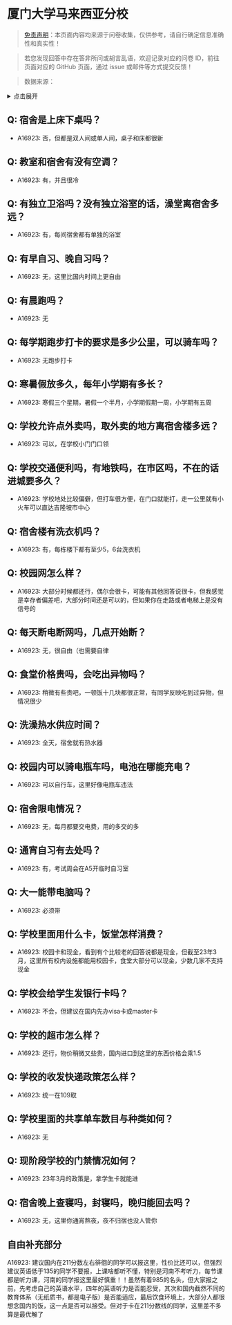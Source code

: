 # 厦门大学马来西亚分校

> [免责声明](https://colleges.chat/#_3)：本页面内容均来源于问卷收集，仅供参考，请自行确定信息准确性和真实性！

> 若您发现回答中存在答非所问或胡言乱语，欢迎记录对应的问卷 ID，前往页面对应的 GitHub 页面，通过 issue 或邮件等方式提交反馈！

> 数据来源：

<details><summary>点击展开</summary>
<ul>
<li>A16923: 974005445@qq.com (2023 年 03 月)</li>
</ul>
</details>

## Q: 宿舍是上床下桌吗？

- A16923: 否，但都是双人间或单人间，桌子和床都很新

## Q: 教室和宿舍有没有空调？

- A16923: 有，并且很冷

## Q: 有独立卫浴吗？没有独立浴室的话，澡堂离宿舍多远？

- A16923: 有，每间宿舍都有单独的浴室

## Q: 有早自习、晚自习吗？

- A16923: 无，这里比国内时间上更自由

## Q: 有晨跑吗？

- A16923: 无

## Q: 每学期跑步打卡的要求是多少公里，可以骑车吗？

- A16923: 无跑步打卡

## Q: 寒暑假放多久，每年小学期有多长？

- A16923: 寒假三个星期，暑假一个半月，小学期假期一周，小学期有五周

## Q: 学校允许点外卖吗，取外卖的地方离宿舍楼多远？

- A16923: 可以，在学校小门门口领

## Q: 学校交通便利吗，有地铁吗，在市区吗，不在的话进城要多久？

- A16923: 学校地处比较偏僻，但打车很方便，在门口就能打，走一公里就有小火车可以直达吉隆坡市中心

## Q: 宿舍楼有洗衣机吗？

- A16923: 有，每栋楼下都有至少5，6台洗衣机

## Q: 校园网怎么样？

- A16923: 大部分时候都还行，偶尔会很卡，可能有其他回答说很卡，但我感觉是幸存者偏差吧，大部分时间还是可以的，但如果你在走路或者电梯上是没有信号的

## Q: 每天断电断网吗，几点开始断？

- A16923: 无，很自由（也需要自律

## Q: 食堂价格贵吗，会吃出异物吗？

- A16923: 稍微有些贵吧，一顿饭十几块都很正常，有同学反映吃到过异物，但情况很少

## Q: 洗澡热水供应时间？

- A16923: 全天，宿舍就有热水器

## Q: 校园内可以骑电瓶车吗，电池在哪能充电？

- A16923: 可以自行车，这里好像电瓶车违法

## Q: 宿舍限电情况？

- A16923: 无，每月都要交电费，用的多交的多

## Q: 通宵自习有去处吗？

- A16923: 有，考试周会在A5开临时自习室

## Q: 大一能带电脑吗？

- A16923: 必须带

## Q: 学校里面用什么卡，饭堂怎样消费？

- A16923: 校园卡和现金，看到有个比较老的回答说都是现金，但截至23年3月，这里所有校内设施都能用校园卡，食堂大部分可以现金，少数几家不支持现金

## Q: 学校会给学生发银行卡吗？

- A16923: 不会，但建议在国内先办visa卡或master卡

## Q: 学校的超市怎么样？

- A16923: 还行，物价稍微又些贵，国内进口到这里的东西价格会乘1.5

## Q: 学校的收发快递政策怎么样？

- A16923: 统一在109取

## Q: 学校里面的共享单车数目与种类如何？

- A16923: 无

## Q: 现阶段学校的门禁情况如何？

- A16923: 23年3月的政策是，拿学生卡就能进

## Q: 宿舍晚上查寝吗，封寝吗，晚归能回去吗？

- A16923: 无，这里你通宵熬夜，夜不归宿也没人管你

## 自由补充部分

A16923: 建议国内在211分数左右徘徊的同学可以报这里，性价比还可以，但强烈建议英语低于135的同学不要报，上课啥都听不懂，特别是河南不考听力，每节课都是听力课，河南的同学报这里最好慎重！！虽然有着985的名头，但大家报之前，先考虑自己的英语水平，四年的英语听力是否能忍受，其次和国内截然不同的教育体系（无纸质书，都是电子版）是否能适应，最后饮食环境上，大部分人都很想念国内的饭，这一点是否可以接受。但对于卡在211分数线的同学，这里差不多算是最优解了